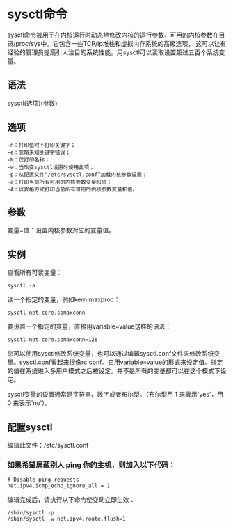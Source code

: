 # sysctl命令

sysctl命令被用于在内核运行时动态地修改内核的运行参数，可用的内核参数在目录/proc/sys中。它包含一些TCP/ip堆栈和虚拟内存系统的高级选项， 这可以让有经验的管理员提高引人注目的系统性能。用sysctl可以读取设置超过五百个系统变量。

## 语法

sysctl(选项)(参数)

## 选项

	-n：打印值时不打印关键字；
	-e：忽略未知关键字错误；
	-N：仅打印名称；
	-w：当改变sysctl设置时使用此项；
	-p：从配置文件“/etc/sysctl.conf”加载内核参数设置；
	-a：打印当前所有可用的内核参数变量和值；
	-A：以表格方式打印当前所有可用的内核参数变量和值。

## 参数

变量=值：设置内核参数对应的变量值。

## 实例

查看所有可读变量：

	sysctl -a

读一个指定的变量，例如kern.maxproc：

	sysctl net.core.somaxconn

要设置一个指定的变量，直接用variable=value这样的语法：

	sysctl net.core.somaxconn=128

您可以使用sysctl修改系统变量，也可以通过编辑sysctl.conf文件来修改系统变量。sysctl.conf看起来很像rc.conf。它用variable=value的形式来设定值。指定的值在系统进入多用户模式之后被设定。并不是所有的变量都可以在这个模式下设定。

sysctl变量的设置通常是字符串、数字或者布尔型。（布尔型用 1 来表示'yes'，用 0 来表示'no'）。

## 配置sysctl

编辑此文件：/etc/sysctl.conf

### 如果希望屏蔽别人 ping 你的主机，则加入以下代码：

	# Disable ping requests
	net.ipv4.icmp_echo_ignore_all = 1

编辑完成后，请执行以下命令使变动立即生效：

	/sbin/sysctl -p
	/sbin/sysctl -w net.ipv4.route.flush=1